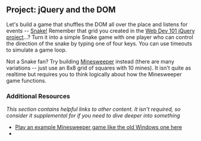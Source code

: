 
## Project: jQuery and the DOM

Let's build a game that shuffles the DOM all over the place and listens for events -- [Snake!](http://en.wikipedia.org/wiki/Snake_(video_game))  Remember that grid you created in the [Web Dev 101 jQuery project](/courses/web-development-101/lessons/javascript-and-jquery)...?  Turn it into a simple Snake game with one player who can control the direction of the snake by typing one of four keys.  You can use timeouts to simulate a game loop.

Not a Snake fan?  Try building [Minesweeper](http://en.wikipedia.org/wiki/Minesweeper_(video_game)) instead (there are many variations -- just use an 8x8 grid of squares with 10 mines).  It isn't quite as realtime but requires you to think logically about how the Minesweeper game functions.

### Additional Resources

*This section contains helpful links to other content. It isn't required, so consider it supplemental for if you need to dive deeper into something*


* [Play an example Minesweeper game like the old Windows one here](http://www.chezpoor.com/minesweeper/minesweeper.html)
* 
